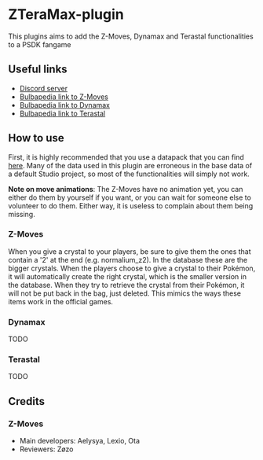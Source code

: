 # ZTeraMax-plugin
This plugins aims to add the Z-Moves, Dynamax and Terastal functionalities to a PSDK fangame

## Useful links

-   [Discord server](https://discord.gg/0noB0gBDd91B8pMk)
-   [Bulbapedia link to Z-Moves](https://bulbapedia.bulbagarden.net/wiki/Z-Move)
-   [Bulbapedia link to Dynamax](https://bulbapedia.bulbagarden.net/wiki/Dynamax)
-   [Bulbapedia link to Terastal](https://bulbapedia.bulbagarden.net/wiki/Terastal_phenomenon)

## How to use

First, it is highly recommended that you use a datapack that you can find [here](https://github.com/PokemonWorkshop/GameDataPacks/tree/gen-packs). Many of the data used in this plugin are erroneous in the base data of a default Studio project, so most of the functionalities will simply not work.

**Note on move animations**: The Z-Moves have no animation yet, you can either do them by yourself if you want, or you can wait for someone else to volunteer to do them. Either way, it is useless to complain about them being missing.

### Z-Moves

When you give a crystal to your players, be sure to give them the ones that contain a '2' at the end (e.g. normalium_z2). In the database these are the bigger crystals.
When the players choose to give a crystal to their Pokémon, it will automatically create the right crystal, which is the smaller version in the database.
When they try to retrieve the crystal from their Pokémon, it will not be put back in the bag, just deleted. This mimics the ways these items work in the official games.

### Dynamax
TODO

### Terastal
TODO

## Credits

### Z-Moves

- Main developers: Aelysya, Lexio, Ota
- Reviewers: Zøzo
